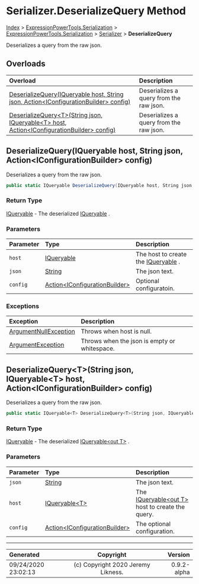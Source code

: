 ﻿# Serializer.DeserializeQuery Method

[Index](../index.md) > [ExpressionPowerTools.Serialization](ExpressionPowerTools.Serialization.a.md) > [ExpressionPowerTools.Serialization](ExpressionPowerTools.Serialization.n.md) > [Serializer](ExpressionPowerTools.Serialization.Serializer.cs.md) > **DeserializeQuery**

Deserializes a query from the raw json.

## Overloads

| Overload | Description |
| :-- | :-- |
| [DeserializeQuery(IQueryable host, String json, Action&lt;IConfigurationBuilder> config)](#deserializequeryiqueryable-host-string-json-actioniconfigurationbuilder-config) | Deserializes a query from the raw json. |
| [DeserializeQuery&lt;T>(String json, IQueryable&lt;T> host, Action&lt;IConfigurationBuilder> config)](#deserializequerytstring-json-iqueryablet-host-actioniconfigurationbuilder-config) | Deserializes a query from the raw json. |
## DeserializeQuery(IQueryable host, String json, Action&lt;IConfigurationBuilder> config)

Deserializes a query from the raw json.

```csharp
public static IQueryable DeserializeQuery(IQueryable host, String json, Action<IConfigurationBuilder> config)
```

### Return Type

 [IQueryable](https://docs.microsoft.com/dotnet/api/system.linq.iqueryable)  - The deserialized [IQueryable](https://docs.microsoft.com/dotnet/api/system.linq.iqueryable) .

### Parameters

| Parameter | Type | Description |
| :-- | :-- | :-- |
| `host` | [IQueryable](https://docs.microsoft.com/dotnet/api/system.linq.iqueryable) | The host to create the [IQueryable](https://docs.microsoft.com/dotnet/api/system.linq.iqueryable) . |
| `json` | [String](https://docs.microsoft.com/dotnet/api/system.string) | The json text. |
| `config` | [Action&lt;IConfigurationBuilder>](https://docs.microsoft.com/dotnet/api/system.action-1) | Optional configuratoin. |

### Exceptions

| Exception | Description |
| :-- | :-- |
| [ArgumentNullException](https://docs.microsoft.com/dotnet/api/system.argumentnullexception) | Throws when host is null. |
| [ArgumentException](https://docs.microsoft.com/dotnet/api/system.argumentexception) | Throws when the json is empty or whitespace. |

## DeserializeQuery&lt;T>(String json, IQueryable&lt;T> host, Action&lt;IConfigurationBuilder> config)

Deserializes a query from the raw json.

```csharp
public static IQueryable<T> DeserializeQuery<T>(String json, IQueryable<T> host, Action<IConfigurationBuilder> config)
```

### Return Type

 [IQueryable](https://docs.microsoft.com/dotnet/api/system.linq.iqueryable)  - The deserialized [IQueryable&lt;out T>](https://docs.microsoft.com/dotnet/api/system.linq.iqueryable-1) .

### Parameters

| Parameter | Type | Description |
| :-- | :-- | :-- |
| `json` | [String](https://docs.microsoft.com/dotnet/api/system.string) | The json text. |
| `host` | [IQueryable&lt;T>](https://docs.microsoft.com/dotnet/api/system.linq.iqueryable-1) | The [IQueryable&lt;out T>](https://docs.microsoft.com/dotnet/api/system.linq.iqueryable-1) host to create the query. |
| `config` | [Action&lt;IConfigurationBuilder>](https://docs.microsoft.com/dotnet/api/system.action-1) | The optional configuration. |



---

| Generated | Copyright | Version |
| :-- | :-: | --: |
| 09/24/2020 23:02:13 | (c) Copyright 2020 Jeremy Likness. | 0.9.2-alpha |
